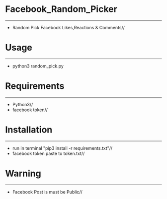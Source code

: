 # Facebook_Random_Picker
------------------------
- Random Pick Facebook Likes,Reactions & Comments//

# Usage
-------
- python3 random_pick.py

# Requirements
---------------
- Python3//
- facebook token//

# Installation
---------------
- run in terminal "pip3 install -r requirements.txt"//
- facebook token paste to token.txt//

# Warning
---------
- Facebook Post is must be Public//
